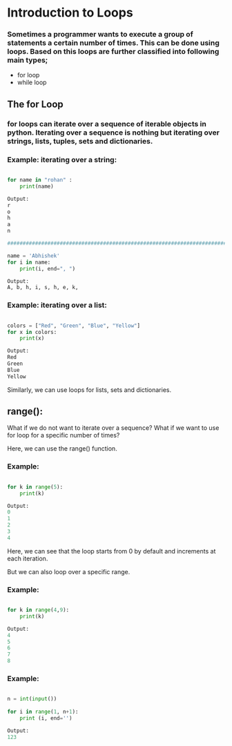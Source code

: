 # Introduction to Loops
### Sometimes a programmer wants to execute a group of statements a certain number of times. This can be done using loops. Based on this loops are further classified into following main types;

- for loop
- while loop
 
## The for Loop
### for loops can iterate over a sequence of iterable objects in python. Iterating over a sequence is nothing but iterating over strings, lists, tuples, sets and dictionaries.

### Example: iterating over a string:
``` python

for name in "rohan" :
    print(name)

Output:
r
o
h
a
n

###############################################################################################################

name = 'Abhishek'
for i in name:
    print(i, end=", ")

Output:
A, b, h, i, s, h, e, k,

```

### Example: iterating over a list:
``` python

colors = ["Red", "Green", "Blue", "Yellow"]
for x in colors:
    print(x)

Output:
Red
Green
Blue
Yellow
```

Similarly, we can use loops for lists, sets and dictionaries.

## range():
What if we do not want to iterate over a sequence? What if we want to use for loop for a specific number of times?

Here, we can use the range() function.

### Example:
``` python

for k in range(5):
    print(k)

Output:
0
1
2
3
4
```
Here, we can see that the loop starts from 0 by default and increments at each iteration.

But we can also loop over a specific range.

### Example:
``` python

for k in range(4,9):
    print(k)

Output:
4
5
6
7
8
```

### Example:
``` python

n = int(input())
    
for i in range(1, n+1):
    print (i, end='')

Output:
123
```








